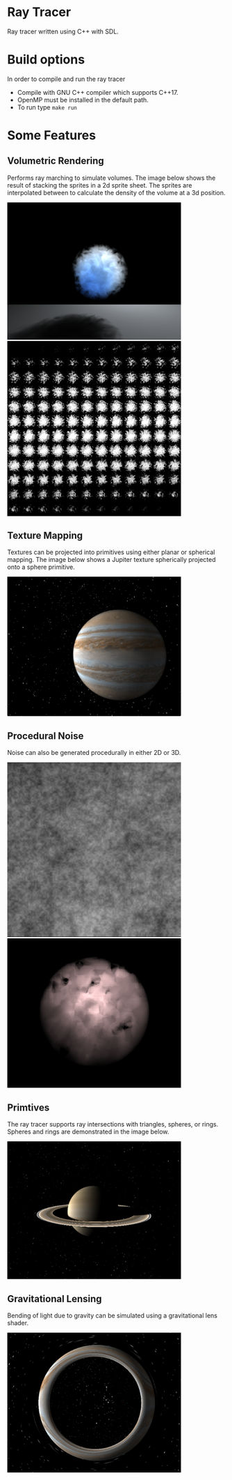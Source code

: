 # Ray Tracer
Ray tracer written using C++ with SDL.


# Build options
In order to compile and run the ray tracer
  * Compile with GNU C++ compiler which supports C++17.
  * OpenMP must be installed in the default path.
  * To run type `make run`


# Some Features
## Volumetric Rendering
Performs ray marching to simulate volumes. The image below shows the result of stacking the sprites in a 2d sprite sheet. The sprites are interpolated between to calculate the density of the volume at a 3d position.

<img src="readme_images/volume.png" width="400"/>
<img src="readme_images/sprite_sheet.png" width="400"/>

## Texture Mapping
Textures can be projected into primitives using either planar or spherical mapping. The image below shows a Jupiter texture spherically projected onto a sphere primitive.

<img src="readme_images/texture_mapping.png" width="400"/>

## Procedural Noise
Noise can also be generated procedurally in either 2D or 3D. 

<img src="readme_images/2d_noise.png" width="400"/>
<img src="readme_images/3d_noise.png" width="400"/>

## Primtives
The ray tracer supports ray intersections with triangles, spheres, or rings. Spheres and rings are demonstrated in the image below.

<img src="readme_images/ring.png" width="400"/>

## Gravitational Lensing
Bending of light due to gravity can be simulated using a gravitational lens shader. 

<img src="readme_images/gravitational_lensing.png" width="400"/>